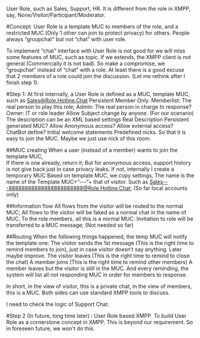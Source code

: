 User Role, such as Sales, Support, HR. It is different from the role in XMPP, say, None/Visitor/Participant/Moderator.


#Concept:
User Role is a template MUC to members of the role, and a restricted MUC (Only 1 other can join to protect privacy) for others. People always “groupchat” but not “chat” with user role. 

To implement “chat” interface with User Role is not good for we will miss some features of MUC, such as topic. If we extends, the XMPP client is not general (Commercially it is not bad). So make a compromise, we “groupchat” instead of “chat” with a role. At least there is a good excuse that 2 members of a role could join the discussion. (Let me rethink after I finish step 1).

#Step 1:
At first internally, a User Role is defined as a MUC, template MUC, such as  Sales@Role.Hotline.Chat
Persistent
Member Only.
Memberlist: The real person to play this role;
Admin:  The real person in charge to response?
Owner: IT or role leader
Allow Subject change by anyone. (For our scenario)
The description can be an XML based settings
Real Description
Persistent generated MUC?
Allow Anonymous access?
Allow external access?
ChatBot define?
Initial welcome statements
Predefined nicks. So that it is easy to join the MUC. Maybe we just use nick of this room.

##MUC creating
When a user (instead of a member)  wants to join the template MUC,  
If there is one already, return it; But for anonymous access, support history is not give back just in case privacy leaks.
If not,  internally I create a temporary MUC
Based on template MUC, we copy settings, 
The name is the name of the Template MUC+”---”+ that of visitor.
Such as Sales---88888888888888888888888@Role.Hotline.Chat; (So far local accounts only)

##Information flow
All flows from the visitor will be routed to the normal MUC;
All flows to the visitor will be faked as a normal chat in the name of MUC.
To the role members, all this is a normal MUC.
Invitation to role will be transferred to a MUC message; (Not needed so far)

##Routing
When the following things happened, the temp MUC will notify the template one:
The visitor sends the 1st message (This is the right time to remind members to join), just in case visitor doesn’t say anything. Later maybe improve.
The visitor leaves (This is the right time to remind to close the chat)
A member joins (This is the right time to remind other members)
A member leaves but the visitor is still in the MUC.
And every reminding, the system will list all not responding MUC in order for members to response.

In short, in the view of visitor, this is a private chat, in the view of members, this is a MUC. Both sides can use standard XMPP tools to discuss.

I need to check the logic of Support Chat.

#Step 2 (In future, long time later) : User Role based XMPP. To build User Role as a cornerstone concept in XMPP. This is beyond our requirement. So in foreseen future, we won’t do this.
